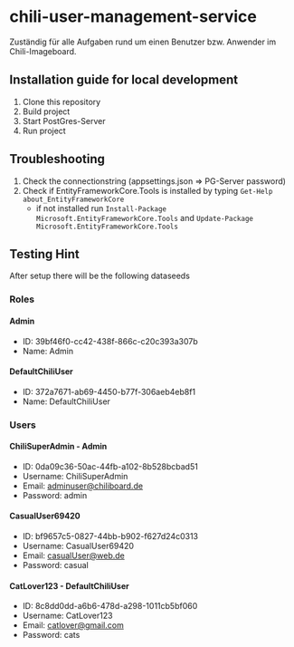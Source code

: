 # chili-user-management-service
Zuständig für alle Aufgaben rund um einen Benutzer bzw. Anwender im Chili-Imageboard.

## Installation guide for local development
1. Clone this repository
2. Build project
3. Start PostGres-Server
4. Run project 

## Troubleshooting
1. Check the connectionstring (appsettings.json => PG-Server password)
2. Check if EntityFrameworkCore.Tools is installed by typing `Get-Help about_EntityFrameworkCore`
   - if not installed run `Install-Package Microsoft.EntityFrameworkCore.Tools` and `Update-Package Microsoft.EntityFrameworkCore.Tools`

## Testing Hint
After setup there will be the following dataseeds
### Roles
#### Admin
- ID: 39bf46f0-cc42-438f-866c-c20c393a307b
- Name: Admin
#### DefaultChiliUser
- ID: 372a7671-ab69-4450-b77f-306aeb4eb8f1
- Name: DefaultChiliUser
### Users
#### ChiliSuperAdmin - Admin
- ID: 0da09c36-50ac-44fb-a102-8b528bcbad51
- Username: ChiliSuperAdmin
- Email: adminuser@chiliboard.de
- Password: admin
#### CasualUser69420
- ID: bf9657c5-0827-44bb-b902-f627d24c0313
- Username: CasualUser69420
- Email: casualUser@web.de
- Password: casual
#### CatLover123 - DefaultChiliUser
- ID: 8c8dd0dd-a6b6-478d-a298-1011cb5bf060
- Username: CatLover123
- Email: catlover@gmail.com
- Password: cats
